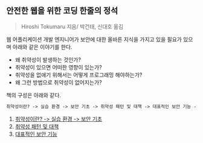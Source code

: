 ## 안전한 웹을 위한 코딩 한줄의 정석

> Hiroshi Tokumaru 지음/ 박건태, 신대호 옮김

웹 어플리케이션 개발 엔지니어가 보안에 대한 올바른 지식을 가지고 있을 필요가 있으며 아래와 같은 이야기를 한다.

- 왜 취약성이 발생하는 것인가?
- 취약성이 있으면 어떠한 영향이 있는가?
- 취약성을 없애기 위해서는 어떻게 프로그래밍 해야하는가?
- 왜 그런 방법으로 취약성이 없어지는가?

책의 구성은 아래와 같다.

```markdown
취약성이란? -> 실습 환경 -> 보안 기초 -> 취약성 패턴 및 대책 -> 대표적인 보안 기능 -> 웹 안정성을 높이기 위한 정책 -> 안전한 웹 어플리케이션 개발 프로세스
```

1. [취약성이란? -> 실습 환경 -> 보안 기초](./01.md)
2. [취약성 패턴 및 대책](./02.md)
3. [대표적인 보안 기능](./03.md)
